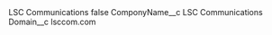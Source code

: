 <?xml version="1.0" encoding="UTF-8"?>
<CustomMetadata xmlns="http://soap.sforce.com/2006/04/metadata" xmlns:xsi="http://www.w3.org/2001/XMLSchema-instance" xmlns:xsd="http://www.w3.org/2001/XMLSchema">
    <label>LSC Communications</label>
    <protected>false</protected>
    <values>
        <field>ComponyName__c</field>
        <value xsi:type="xsd:string">LSC Communications</value>
    </values>
    <values>
        <field>Domain__c</field>
        <value xsi:type="xsd:string">lsccom.com</value>
    </values>
</CustomMetadata>
